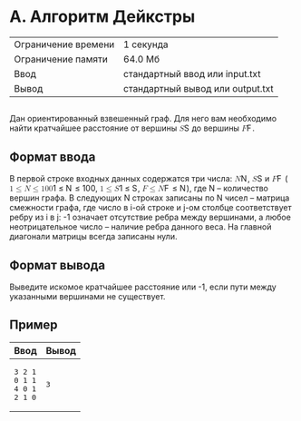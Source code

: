  <div class="header">
        <h1 class="title">A. Алгоритм Дейкстры</h1>
        <table class="limits">
            <tbody>
                <tr class="time-limit">
                    <td class="property-title">Ограничение времени</td>
                    <td>1 секунда</td>
                </tr>
                <tr class="memory-limit">
                    <td class="property-title">Ограничение памяти</td>
                    <td>64.0 Мб</td>
                </tr>
                <tr class="input-file">
                    <td class="property-title">Ввод</td>
                    <td colSpan="1">стандартный ввод или input.txt</td>
                </tr>
                <tr class="output-file">
                    <td class="property-title">Вывод</td>
                    <td colSpan="1">стандартный вывод или output.txt</td>
                </tr>
            </tbody>
        </table>
    </div>
    <h2></h2>
    <div class="legend">
        <div class="Markdown">
            <p class="paragraph">Дан ориентированный взвешенный граф. Для него вам необходимо найти кратчайшее расстояние от вершины <span class="katex"><span class="katex-mathml"><math xmlns="http://www.w3.org/1998/Math/MathML">
                            <semantics>
                                <mrow>
                                    <mi>S</mi>
                                </mrow>
                                <annotation encoding="application/x-tex">S</annotation>
                            </semantics>
                        </math></span><span class="katex-html" aria-hidden="true"><span class="base"><span class="strut" style="height:0.68333em;vertical-align:0em;"></span><span class="mord mathnormal" style="margin-right:0.05764em;">S</span></span></span></span> до вершины <span class="katex"><span class="katex-mathml"><math xmlns="http://www.w3.org/1998/Math/MathML">
                            <semantics>
                                <mrow>
                                    <mi>F</mi>
                                </mrow>
                                <annotation encoding="application/x-tex">F</annotation>
                            </semantics>
                        </math></span><span class="katex-html" aria-hidden="true"><span class="base"><span class="strut" style="height:0.68333em;vertical-align:0em;"></span><span class="mord mathnormal" style="margin-right:0.13889em;">F</span></span></span></span>.</p>
        </div>
    </div>
    <h2>Формат ввода</h2>
    <div class="input-specification">
        <div class="Markdown">
            <p class="paragraph">В первой строке входных данных содержатся три числа: <span class="katex"><span class="katex-mathml"><math xmlns="http://www.w3.org/1998/Math/MathML">
                            <semantics>
                                <mrow>
                                    <mi>N</mi>
                                </mrow>
                                <annotation encoding="application/x-tex">N</annotation>
                            </semantics>
                        </math></span><span class="katex-html" aria-hidden="true"><span class="base"><span class="strut" style="height:0.68333em;vertical-align:0em;"></span><span class="mord mathnormal" style="margin-right:0.10903em;">N</span></span></span></span>, <span class="katex"><span class="katex-mathml"><math xmlns="http://www.w3.org/1998/Math/MathML">
                            <semantics>
                                <mrow>
                                    <mi>S</mi>
                                </mrow>
                                <annotation encoding="application/x-tex">S</annotation>
                            </semantics>
                        </math></span><span class="katex-html" aria-hidden="true"><span class="base"><span class="strut" style="height:0.68333em;vertical-align:0em;"></span><span class="mord mathnormal" style="margin-right:0.05764em;">S</span></span></span></span> и <span class="katex"><span class="katex-mathml"><math xmlns="http://www.w3.org/1998/Math/MathML">
                            <semantics>
                                <mrow>
                                    <mi>F</mi>
                                </mrow>
                                <annotation encoding="application/x-tex">F</annotation>
                            </semantics>
                        </math></span><span class="katex-html" aria-hidden="true"><span class="base"><span class="strut" style="height:0.68333em;vertical-align:0em;"></span><span class="mord mathnormal" style="margin-right:0.13889em;">F</span></span></span></span> (<span class="katex"><span class="katex-mathml"><math xmlns="http://www.w3.org/1998/Math/MathML">
                            <semantics>
                                <mrow>
                                    <mn>1</mn>
                                    <mo>≤</mo>
                                    <mi>N</mi>
                                    <mo>≤</mo>
                                    <mn>100</mn>
                                </mrow>
                                <annotation encoding="application/x-tex">1 \leq N \leq 100</annotation>
                            </semantics>
                        </math></span><span class="katex-html" aria-hidden="true"><span class="base"><span class="strut" style="height:0.78041em;vertical-align:-0.13597em;"></span><span class="mord">1</span><span class="mspace" style="margin-right:0.2777777777777778em;"></span><span class="mrel">≤</span><span class="mspace" style="margin-right:0.2777777777777778em;"></span></span><span class="base"><span class="strut" style="height:0.8193em;vertical-align:-0.13597em;"></span><span class="mord mathnormal" style="margin-right:0.10903em;">N</span><span class="mspace" style="margin-right:0.2777777777777778em;"></span><span class="mrel">≤</span><span class="mspace" style="margin-right:0.2777777777777778em;"></span></span><span class="base"><span class="strut" style="height:0.64444em;vertical-align:0em;"></span><span class="mord">100</span></span></span></span>, <span class="katex"><span class="katex-mathml"><math xmlns="http://www.w3.org/1998/Math/MathML">
                            <semantics>
                                <mrow>
                                    <mn>1</mn>
                                    <mo>≤</mo>
                                    <mi>S</mi>
                                </mrow>
                                <annotation encoding="application/x-tex">1 \leq S</annotation>
                            </semantics>
                        </math></span><span class="katex-html" aria-hidden="true"><span class="base"><span class="strut" style="height:0.78041em;vertical-align:-0.13597em;"></span><span class="mord">1</span><span class="mspace" style="margin-right:0.2777777777777778em;"></span><span class="mrel">≤</span><span class="mspace" style="margin-right:0.2777777777777778em;"></span></span><span class="base"><span class="strut" style="height:0.68333em;vertical-align:0em;"></span><span class="mord mathnormal" style="margin-right:0.05764em;">S</span></span></span></span>, <span class="katex"><span class="katex-mathml"><math xmlns="http://www.w3.org/1998/Math/MathML">
                            <semantics>
                                <mrow>
                                    <mi>F</mi>
                                    <mo>≤</mo>
                                    <mi>N</mi>
                                </mrow>
                                <annotation encoding="application/x-tex">F \leq N</annotation>
                            </semantics>
                        </math></span><span class="katex-html" aria-hidden="true"><span class="base"><span class="strut" style="height:0.8193em;vertical-align:-0.13597em;"></span><span class="mord mathnormal" style="margin-right:0.13889em;">F</span><span class="mspace" style="margin-right:0.2777777777777778em;"></span><span class="mrel">≤</span><span class="mspace" style="margin-right:0.2777777777777778em;"></span></span><span class="base"><span class="strut" style="height:0.68333em;vertical-align:0em;"></span><span class="mord mathnormal" style="margin-right:0.10903em;">N</span></span></span></span>), где N – количество вершин графа. В следующих N строках записаны по N чисел – матрица смежности графа, где число в i-ой строке и j-ом столбце соответствует ребру из i в j: -1 означает отсутствие ребра между вершинами, а любое неотрицательное число – наличие ребра данного веса. На главной диагонали матрицы всегда записаны нули.</p>
        </div>
    </div>
    <h2>Формат вывода</h2>
    <div class="output-specification">
        <div class="Markdown">
            <p class="paragraph">Выведите искомое кратчайшее расстояние или -1, если пути между указанными вершинами не существует.</p>
        </div>
    </div>
    <h2>Пример</h2>
    <div>
        <table class="sample-tests">
            <thead>
                <tr>
                    <th>Ввод</th>
                    <th>Вывод</th>
                </tr>
            </thead>
            <tbody>
                <tr>
                    <td>
                        <pre>3 2 1
0 1 1
4 0 1
2 1 0
</pre>
                    </td>
                    <td>
                        <pre>3
</pre>
